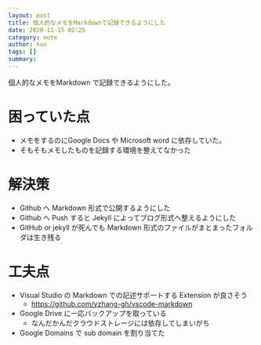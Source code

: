 ```yaml
---
layout: post
title: 個人的なメモをMarkdownで記録できるようにした
date: 2020-11-15 02:25
category: note
author: kuu
tags: []
summary: 
---
```


個人的なメモをMarkdown で記録できるようにした。

# 困っていた点
- メモをするのにGoogle Docs や Microsoft word に依存していた。
- そもそもメモしたものを記録する環境を整えてなかった

# 解決策
- Github へ Markdown 形式で公開するようにした
- Github へ Push すると Jekyll によってブログ形式へ整えるようにした
- GitHub or jekyll が死んでも Markdown 形式のファイルがまとまったフォルダは生き残る


# 工夫点
- Visual Studio の Markdown での記述サポートする Extension が良さそう
  - https://github.com/yzhang-gh/vscode-markdown
- Google Drive に一応バックアップを取っている
  - なんだかんだクラウドストレージには依存してしまいがち
- Google Domains で sub domain を割り当てた
